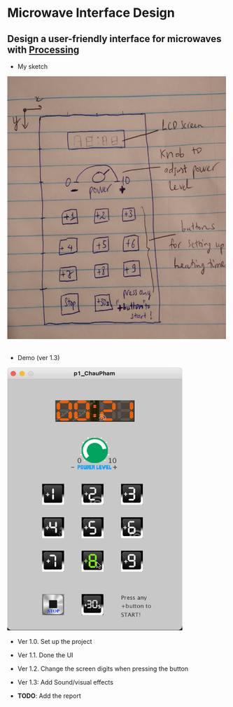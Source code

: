 # Microwave Interface Design
Design a user-friendly interface for microwaves with [Processing](https://processing.org/)
---
- My sketch

<img src="https://raw.githubusercontent.com/chaupmcs/p1.ChauPham/main/sketch.jpg" width="500" height="600">

<br/>
<br/>

- Demo (ver 1.3)

<img src="https://raw.githubusercontent.com/chaupmcs/p1.ChauPham/main/demo.png" width="400" height="600">


- Ver 1.0. Set up the project
- Ver 1.1. Done the UI
- Ver 1.2. Change the screen digits when pressing the button
- Ver 1.3: Add Sound/visual effects

- **TODO**: Add the report






